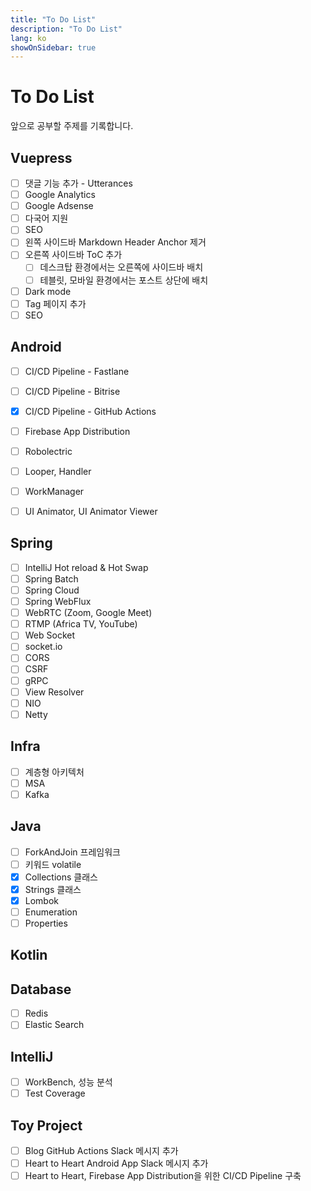 ```yaml
---
title: "To Do List"
description: "To Do List"
lang: ko
showOnSidebar: true
---
```


# To Do List
앞으로 공부할 주제를 기록합니다.

## Vuepress
- [ ] 댓글 기능 추가 - Utterances
- [ ] Google Analytics
- [ ] Google Adsense
- [ ] 다국어 지원
- [ ] SEO
- [ ] 왼쪽 사이드바 Markdown Header Anchor 제거
- [ ] 오른쪽 사이드바 ToC 추가 
    - [ ] 데스크탑 환경에서는 오른쪽에 사이드바 배치
    - [ ] 테블릿, 모바일 환경에서는 포스트 상단에 배치
- [ ] Dark mode
- [ ] Tag 페이지 추가
- [ ] SEO

## Android
- [ ] CI/CD Pipeline - Fastlane
- [ ] CI/CD Pipeline - Bitrise
- [x] CI/CD Pipeline - GitHub Actions
- [ ] Firebase App Distribution
- [ ] Robolectric
- [ ] Looper, Handler
- [ ] WorkManager
- [ ] UI Animator, UI Animator Viewer


## Spring
- [ ] IntelliJ Hot reload & Hot Swap
- [ ] Spring Batch
- [ ] Spring Cloud
- [ ] Spring WebFlux
- [ ] WebRTC (Zoom, Google Meet)
- [ ] RTMP (Africa TV, YouTube)
- [ ] Web Socket
- [ ] socket.io 
- [ ] CORS
- [ ] CSRF
- [ ] gRPC
- [ ] View Resolver
- [ ] NIO
- [ ] Netty

## Infra
- [ ] 계층형 아키텍처
- [ ] MSA
- [ ] Kafka

## Java
- [ ] ForkAndJoin 프레임워크
- [ ] 키워드 volatile
- [x] Collections 클래스
- [x] Strings 클래스
- [x] Lombok
- [ ] Enumeration
- [ ] Properties

## Kotlin

## Database
- [ ] Redis
- [ ] Elastic Search

## IntelliJ
- [ ] WorkBench, 성능 분석
- [ ] Test Coverage

## Toy Project
- [ ] Blog GitHub Actions Slack 메시지 추가
- [ ] Heart to Heart Android App Slack 메시지 추가
- [ ] Heart to Heart, Firebase App Distribution을 위한 CI/CD Pipeline 구축